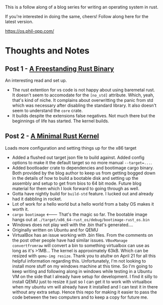 This is a follow along of a blog series for writing an operating system in rust.

If you're interested in doing the same, cheers! Follow along here for the latest version.

https://os.phil-opp.com/

# Thoughts and Notes
## Post 1 - [A Freestanding Rust Binary](https://os.phil-opp.com/freestanding-rust-binary/)

An interesting read and set up.

- The rust extention for vs code is not happy about using baremetal rust. It doesn't seem to accomodate for the `[no_std]` attribute. Which, yeah, that's kind of niche. It complains about overwritting the panic from std which was necessary after disabling the standard library. It also doesn't seem to understand the `core` crate.
- It builds despite the extensions false negatives. Not much there but the beginnings of life has started. The kernel builds.

## Post 2 - [A Minimal Rust Kernel](https://os.phil-opp.com/minimal-rust-kernel/)

Loads more configuration and setting things up for the x86 target

- Added a flushed out target json file to build against. Added config options to make it the default target so no more manual `--target=...`.
- Added bootloader crate to dependencies and bootimage cargo binary. Both provided by the blog author to keep us from getting bogged down in the details of how to build a bootable disk and setting up the assembly and setup to get from bios to 64 bit mode. Future blog material for them which I look forward to going through as well.
- Gotta have nightly build for `build-std` feature. I lucked out and already had it dabbling in rocket.
- Lot of work for a hello world but a hello world from a baby OS makes it worth it.
- `cargo bootimage` <--- That's the magic so far. The bootable image hangs out at `./target/x86_64-rust_os/debug/bootimage-rust_os.bin`
- Windows does not play well with the .bin that's generated....
- Originally written on Ubuntu and for QEMU 
- VirtualBox has an issue working with .bin files. From the comments on the post other people have had similar issues. `VBoxManage convertfromraw` will convert a bin to something virtualbox can use as long as it's >1MB... The kernel is approximately 63kB. Which can be resized with `qemu-img resize`. Thank you to atultw on April 21 for all this helpful information regarding this. Unfortunately, I'm not looking to install more stuff on my windows machine at this time. So I'm going to keep writing and following along in windows while testing in a Ubuntu VM on the side that I already have setup for development. I find it silly to install QEMU just to resize it just so I can get it to work with virtualbox when my ubuntu vm will already have it installed and I can test it in there without any extra setup. Hence this repo for making it easier to pass the code between the two computers and to keep a copy for future me.